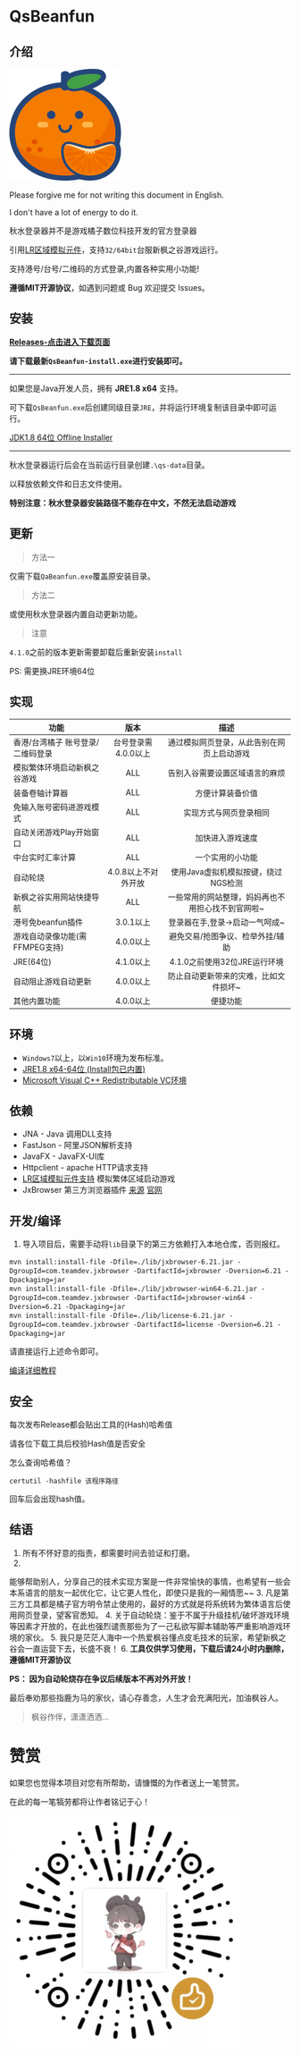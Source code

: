 # QsBeanfun

## 介绍

![logo](./src/main/resources/static/images/ico.png)

Please forgive me for not writing this document in English.

I don't have a lot of energy to do it.

秋水登录器并不是游戏橘子数位科技开发的官方登录器

引用[LR区域模拟元件](https://github.com/InWILL/Locale_Remulator)，支持`32/64bit`台服新枫之谷游戏运行。

支持港号/台号/二维码的方式登录,内置各种实用小功能!

**遵循MIT开源协议**，如遇到问题或 Bug 欢迎提交 Issues。

## 安装

[**Releases-点击进入下载页面**](https://github.com/starmcc/qs-beanfun/releases)

**请下载最新`QsBeanfun-install.exe`进行安装即可。**

---

如果您是Java开发人员，拥有 **JRE1.8 x64** 支持。

可下载`QsBeanfun.exe`后创建同级目录`JRE`，并将运行环境复制该目录中即可运行。

[JDK1.8 64位 Offline Installer](https://www.oracle.com/java/technologies/downloads/#java8-windows)

---

秋水登录器运行后会在当前运行目录创建`.\qs-data`目录。

以释放依赖文件和日志文件使用。

**特别注意：秋水登录器安装路径不能存在中文，不然无法启动游戏**

## 更新

> 方法一

仅需下载`QaBeanfun.exe`覆盖原安装目录。

> 方法二

或使用秋水登录器内置自动更新功能。

> 注意

`4.1.0`之前的版本更新需要卸载后重新安装`install`

PS: 需更换JRE环境64位

## 实现

| 功能                  |      版本      |            描述             |
|---------------------|:------------:|:-------------------------:|
| 香港/台湾橘子 账号登录/二维码登录  | 台号登录需4.0.0以上 |   通过模拟网页登录，从此告别在网页上启动游戏   |
| 模拟繁体环境启动新枫之谷游戏      |     ALL      |      告别入谷需要设置区域语言的麻烦      |
| 装备卷轴计算器             |     ALL      |         方便计算装备价值          |
| 免输入账号密码进游戏模式        |     ALL      |        实现方式与网页登录相同        |
| 自动关闭游戏Play开始窗口      |     ALL      |         加快进入游戏速度          |
| 中台实时汇率计算            |     ALL      |         一个实用的小功能          |
| 自动轮烧                | 4.0.8以上不对外开放 |   使用Java虚拟机模拟按键，绕过NGS检测   |
| 新枫之谷实用网站快捷导航        |     ALL      | 一些常用的网站整理，妈妈再也不用担心找不到官网啦~ |
| 港号免beanfun插件        |   3.0.1以上    |     登录器在手,登录->启动一气呵成~     |
| 游戏自动录像功能(需FFMPEG支持) |   4.0.0以上    |     避免交易/抢图争议、检举外挂/辅助     |
| JRE(64位)            |   4.1.0以上    |    4.1.0之前使用32位JRE运行环境    |
| 自动阻止游戏自动更新          |   4.0.0以上    |    防止自动更新带来的灾难，比如文件损坏~    |
| 其他内置功能              |   4.0.0以上    |           便捷功能            |

## 环境

- `Windows7`以上，以`Win10`环境为发布标准。
- [JRE1.8 x64-64位 (Install包已内置)](https://www.oracle.com/java/technologies/downloads/#jre8-windows)
- [Microsoft Visual C++ Redistributable VC环境](https://aka.ms/vs/17/release/vc_redist.x64.exe)

## 依赖

- JNA - Java 调用DLL支持
- FastJson - 阿里JSON解析支持
- JavaFX - JavaFX-UI库
- Httpclient - apache HTTP请求支持
- [LR区域模拟元件支持](https://github.com/InWILL/Locale_Remulator) 模拟繁体区域启动游戏
- JxBrowser 第三方浏览器插件 [来源](https://blog.csdn.net/weixin_43852094/article/details/121157752) [官网](https://jxbrowser-support.teamdev.com/)

## 开发/编译

1. 导入项目后，需要手动将`lib`目录下的第三方依赖打入本地仓库，否则报红。
```
mvn install:install-file -Dfile=./lib/jxbrowser-6.21.jar -DgroupId=com.teamdev.jxbrowser -DartifactId=jxbrowser -Dversion=6.21 -Dpackaging=jar
mvn install:install-file -Dfile=./lib/jxbrowser-win64-6.21.jar -DgroupId=com.teamdev.jxbrowser -DartifactId=jxbrowser-win64 -Dversion=6.21 -Dpackaging=jar
mvn install:install-file -Dfile=./lib/license-6.21.jar -DgroupId=com.teamdev.jxbrowser -DartifactId=license -Dversion=6.21 -Dpackaging=jar
```
请直接运行上述命令即可。

[编译详细教程](./build/README.md)

## 安全

每次发布Release都会贴出工具的(Hash)哈希值

请各位下载工具后校验Hash值是否安全

怎么查询哈希值？

```
certutil -hashfile 该程序路径
```

回车后会出现hash值。

## 结语

1. 所有不怀好意的指责，都需要时间去验证和打磨。
2.
能够帮助别人，分享自己的技术实现方案是一件非常愉快的事情，也希望有一些会本系语言的朋友一起优化它，让它更人性化，即使只是我的一厢情愿~~
3. 凡是第三方工具都是橘子官方明令禁止使用的，最好的方式就是将系统转为繁体语言后使用网页登录，望客官悉知。
4. 关于自动轮烧：鉴于不属于升级挂机/破坏游戏环境等因素才开放的，在此也强烈谴责那些为了一己私欲写脚本辅助等严重影响游戏环境的家伙。
5. 我只是茫茫人海中一个热爱枫谷懂点皮毛技术的玩家，希望新枫之谷会一直运营下去，长盛不衰！
6. **工具仅供学习使用，下载后请24小时内删除，遵循MIT开源协议**

**PS： 因为自动轮烧存在争议后续版本不再对外开放！**

最后奉劝那些指鹿为马的家伙，请心存善念，人生才会充满阳光，加油枫谷人。

> 枫谷作伴，潇潇洒洒...

# 赞赏

如果您也觉得本项目对您有所帮助，请慷慨的为作者送上一笔赞赏。

在此的每一笔犒劳都将让作者铭记于心！

![Appreciate](./Appreciate.png)
